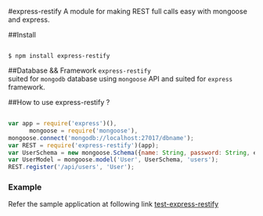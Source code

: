 #express-restify 
A module for making REST full calls easy with mongoose and express.

##Install

```

$ npm install express-restify
```

##Database && Framework
	```
	express-restify
	```   
	suited for 
	```
	mongodb
	```
	database using 
	```
	mongoose
	```
	API and suited for 
	```
	express
	```
	framework.

##How to use express-restify ?

```js

var app = require('express')(),
      mongoose = require('mongoose'),
mongoose.connect('mongodb://localhost:27017/dbname');
var REST = require('express-restify')(app);
var UserSchema = new mongoose.Schema({name: String, password: String, etc,..});
var UserModel = mongoose.model('User', UserSchema, 'users');
REST.register('/api/users', 'User');
```
### Example
Refer the sample application at following link [test-express-restify](https://github.com/Dastagirireddy/test-express-restify)
